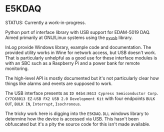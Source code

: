 # E5KDAQ

STATUS: Currently a work-in-progress.

Python port of interface library with USB support for EDAM-5019 DAQ.
Aimed primarily at GNU/Linux systems using the [`pyusb`](https://github.com/pyusb) library.

InLog provide Windows library, example code and documentation. The provided utility works in Wine for network access, but USB doesn't work. That is particularly unhelpful as a good use for these interface modules is with an SBC such as a Raspberry Pi and a power bank for remote monitoring.

The high-level API is mostly documented but it's not particularly clear how things like alarms and events are supposed to work.

The USB interface presents as `ID 04b4:8613 Cypress Semiconductor Corp. CY7C68013 EZ-USB FX2 USB 2.0 Development Kit` with four endpoints `BULK OUT`, `BULK IN`, `Interrupt`, `Isochronous`.

The tricky work here is digging into the `E5KDAQ.DLL` windows library to determine how the device is accessed via USB. This hasn't been obfuscated but it's a pity the source code for this isn't made available.

